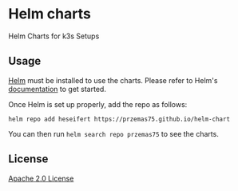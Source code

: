# Helm charts

Helm Charts for k3s Setups

## Usage

[Helm](https://helm.sh) must be installed to use the charts.
Please refer to Helm's [documentation](https://helm.sh/docs/) to get started.

Once Helm is set up properly, add the repo as follows:

```console
helm repo add heseifert https://przemas75.github.io/helm-chart
```

You can then run `helm search repo przemas75` to see the charts.

## License

[Apache 2.0 License](./LICENSE)